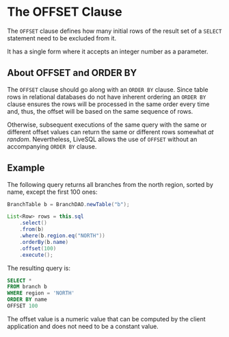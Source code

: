 # The OFFSET Clause

The `OFFSET` clause defines how many initial rows of the result set of a `SELECT` statement 
need to be excluded from it.

It has a single form where it accepts an integer number as a parameter.


## About OFFSET and ORDER BY

The `OFFSET` clause should go along with an `ORDER BY` clause. Since table rows in relational
databases do not have inherent ordering an `ORDER BY` clause ensures the rows will be processed
in the same order every time and, thus, the offset will be based on the same sequence of rows.

Otherwise, subsequent executions of the same query with the same or different offset values
can return the same or different rows somewhat *at random*. Nevertheless, LiveSQL allows the use of 
`OFFSET` without an accompanying `ORDER BY` clause.


## Example

The following query returns all branches from the north region, sorted by name, except the first 100 ones:

```java
BranchTable b = BranchDAO.newTable("b");

List<Row> rows = this.sql
    .select()
    .from(b) 
    .where(b.region.eq("NORTH"))
    .orderBy(b.name)
    .offset(100)
    .execute();
```

The resulting query is:

```sql
SELECT *
FROM branch b
WHERE region = 'NORTH'
ORDER BY name
OFFSET 100
```

The offset value is a numeric value that can be computed by the client application and does not 
need to be a constant value.
